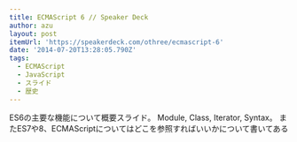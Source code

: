 ```yaml
---
title: ECMAScript 6 // Speaker Deck
author: azu
layout: post
itemUrl: 'https://speakerdeck.com/othree/ecmascript-6'
date: '2014-07-20T13:28:05.790Z'
tags:
  - ECMAScript
  - JavaScript
  - スライド
  - 歴史
---
```

ES6の主要な機能について概要スライド。
Module, Class, Iterator, Syntax。
またES7や8、ECMAScriptについてはどこを参照すればいいかについて書いてある
